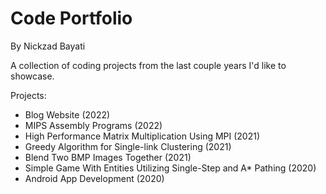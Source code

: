 # Code Portfolio 
By Nickzad Bayati

A collection of coding projects from the last couple years I'd like to showcase.

Projects:
- Blog Website (2022)
- MIPS Assembly Programs (2022)
- High Performance Matrix Multiplication Using MPI (2021)
- Greedy Algorithm for Single-link Clustering (2021)
- Blend Two BMP Images Together (2021)
- Simple Game With Entities Utilizing Single-Step and A* Pathing (2020)
- Android App Development (2020)
